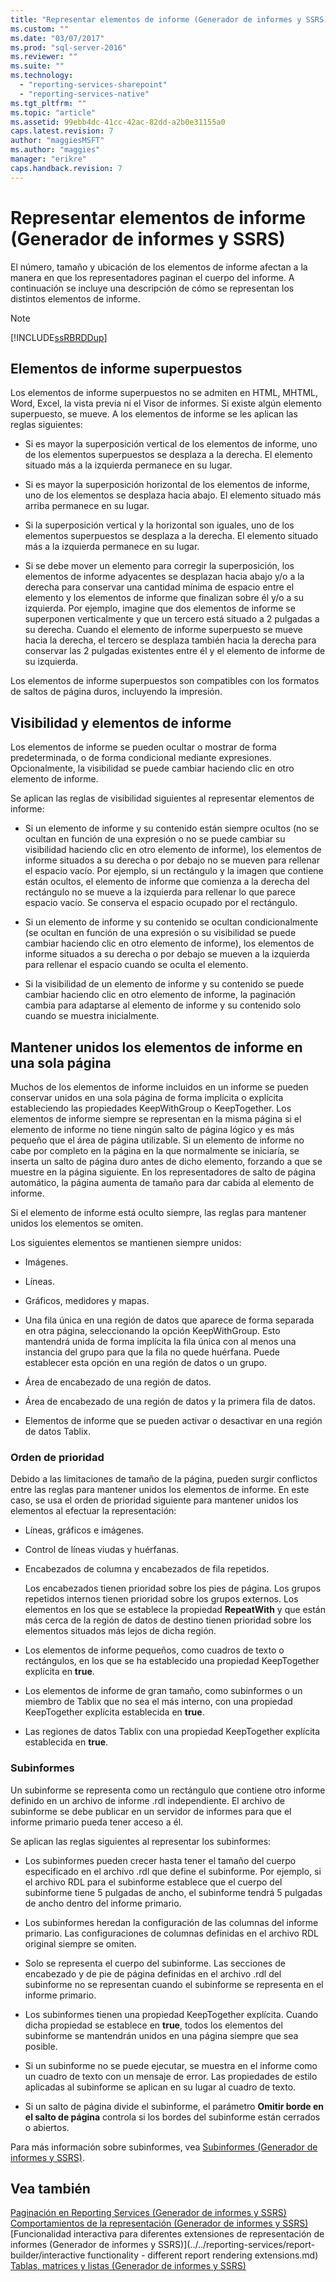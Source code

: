 ```yaml
---
title: "Representar elementos de informe (Generador de informes y SSRS) | Microsoft Docs"
ms.custom: ""
ms.date: "03/07/2017"
ms.prod: "sql-server-2016"
ms.reviewer: ""
ms.suite: ""
ms.technology: 
  - "reporting-services-sharepoint"
  - "reporting-services-native"
ms.tgt_pltfrm: ""
ms.topic: "article"
ms.assetid: 99ebb4dc-41cc-42ac-82dd-a2b0e31155a0
caps.latest.revision: 7
author: "maggiesMSFT"
ms.author: "maggies"
manager: "erikre"
caps.handback.revision: 7
---
```

# Representar elementos de informe (Generador de informes y SSRS)
  El número, tamaño y ubicación de los elementos de informe afectan a la manera en que los representadores paginan el cuerpo del informe. A continuación se incluye una descripción de cómo se representan los distintos elementos de informe.  
  
> [!NOTE]  
>  [!INCLUDE[ssRBRDDup](../../includes/ssrbrddup-md.md)]  
  
## Elementos de informe superpuestos  
 Los elementos de informe superpuestos no se admiten en HTML, MHTML, Word, Excel, la vista previa ni el Visor de informes. Si existe algún elemento superpuesto, se mueve. A los elementos de informe se les aplican las reglas siguientes:  
  
-   Si es mayor la superposición vertical de los elementos de informe, uno de los elementos superpuestos se desplaza a la derecha. El elemento situado más a la izquierda permanece en su lugar.  
  
-   Si es mayor la superposición horizontal de los elementos de informe, uno de los elementos se desplaza hacia abajo. El elemento situado más arriba permanece en su lugar.  
  
-   Si la superposición vertical y la horizontal son iguales, uno de los elementos superpuestos se desplaza a la derecha. El elemento situado más a la izquierda permanece en su lugar.  
  
-   Si se debe mover un elemento para corregir la superposición, los elementos de informe adyacentes se desplazan hacia abajo y/o a la derecha para conservar una cantidad mínima de espacio entre el elemento y los elementos de informe que finalizan sobre él y/o a su izquierda. Por ejemplo, imagine que dos elementos de informe se superponen verticalmente y que un tercero está situado a 2 pulgadas a su derecha. Cuando el elemento de informe superpuesto se mueve hacia la derecha, el tercero se desplaza también hacia la derecha para conservar las 2 pulgadas existentes entre él y el elemento de informe de su izquierda.  
  
 Los elementos de informe superpuestos son compatibles con los formatos de saltos de página duros, incluyendo la impresión.  
  
## Visibilidad y elementos de informe  
 Los elementos de informe se pueden ocultar o mostrar de forma predeterminada, o de forma condicional mediante expresiones. Opcionalmente, la visibilidad se puede cambiar haciendo clic en otro elemento de informe.  
  
 Se aplican las reglas de visibilidad siguientes al representar elementos de informe:  
  
-   Si un elemento de informe y su contenido están siempre ocultos (no se ocultan en función de una expresión o no se puede cambiar su visibilidad haciendo clic en otro elemento de informe), los elementos de informe situados a su derecha o por debajo no se mueven para rellenar el espacio vacío. Por ejemplo, si un rectángulo y la imagen que contiene están ocultos, el elemento de informe que comienza a la derecha del rectángulo no se mueve a la izquierda para rellenar lo que parece espacio vacío. Se conserva el espacio ocupado por el rectángulo.  
  
-   Si un elemento de informe y su contenido se ocultan condicionalmente (se ocultan en función de una expresión o su visibilidad se puede cambiar haciendo clic en otro elemento de informe), los elementos de informe situados a su derecha o por debajo se mueven a la izquierda para rellenar el espacio cuando se oculta el elemento.  
  
-   Si la visibilidad de un elemento de informe y su contenido se puede cambiar haciendo clic en otro elemento de informe, la paginación cambia para adaptarse al elemento de informe y su contenido solo cuando se muestra inicialmente.  
  
## Mantener unidos los elementos de informe en una sola página  
 Muchos de los elementos de informe incluidos en un informe se pueden conservar unidos en una sola página de forma implícita o explícita estableciendo las propiedades KeepWithGroup o KeepTogether. Los elementos de informe siempre se representan en la misma página si el elemento de informe no tiene ningún salto de página lógico y es más pequeño que el área de página utilizable. Si un elemento de informe no cabe por completo en la página en la que normalmente se iniciaría, se inserta un salto de página duro antes de dicho elemento, forzando a que se muestre en la página siguiente. En los representadores de salto de página automático, la página aumenta de tamaño para dar cabida al elemento de informe.  
  
 Si el elemento de informe está oculto siempre, las reglas para mantener unidos los elementos se omiten.  
  
 Los siguientes elementos se mantienen siempre unidos:  
  
-   Imágenes.  
  
-   Líneas.  
  
-   Gráficos, medidores y mapas.  
  
-   Una fila única en una región de datos que aparece de forma separada en otra página, seleccionando la opción KeepWithGroup. Esto mantendrá unida de forma implícita la fila única con al menos una instancia del grupo para que la fila no quede huérfana. Puede establecer esta opción en una región de datos o un grupo.  
  
-   Área de encabezado de una región de datos.  
  
-   Área de encabezado de una región de datos y la primera fila de datos.  
  
-   Elementos de informe que se pueden activar o desactivar en una región de datos Tablix.  
  
### Orden de prioridad  
 Debido a las limitaciones de tamaño de la página, pueden surgir conflictos entre las reglas para mantener unidos los elementos de informe. En este caso, se usa el orden de prioridad siguiente para mantener unidos los elementos al efectuar la representación:  
  
-   Líneas, gráficos e imágenes.  
  
-   Control de líneas viudas y huérfanas.  
  
-   Encabezados de columna y encabezados de fila repetidos.  
  
     Los encabezados tienen prioridad sobre los pies de página. Los grupos repetidos internos tienen prioridad sobre los grupos externos. Los elementos en los que se establece la propiedad **RepeatWith** y que están más cerca de la región de datos de destino tienen prioridad sobre los elementos situados más lejos de dicha región.  
  
-   Los elementos de informe pequeños, como cuadros de texto o rectángulos, en los que se ha establecido una propiedad KeepTogether explícita en **true**.  
  
-   Los elementos de informe de gran tamaño, como subinformes o un miembro de Tablix que no sea el más interno, con una propiedad KeepTogether explícita establecida en **true**.  
  
-   Las regiones de datos Tablix con una propiedad KeepTogether explícita establecida en **true**.  
  
### Subinformes  
 Un subinforme se representa como un rectángulo que contiene otro informe definido en un archivo de informe .rdl independiente. El archivo de subinforme se debe publicar en un servidor de informes para que el informe primario pueda tener acceso a él.  
  
 Se aplican las reglas siguientes al representar los subinformes:  
  
-   Los subinformes pueden crecer hasta tener el tamaño del cuerpo especificado en el archivo .rdl que define el subinforme. Por ejemplo, si el archivo RDL para el subinforme establece que el cuerpo del subinforme tiene 5 pulgadas de ancho, el subinforme tendrá 5 pulgadas de ancho dentro del informe primario.  
  
-   Los subinformes heredan la configuración de las columnas del informe primario. Las configuraciones de columnas definidas en el archivo RDL original siempre se omiten.  
  
-   Solo se representa el cuerpo del subinforme. Las secciones de encabezado y de pie de página definidas en el archivo .rdl del subinforme no se representan cuando el subinforme se representa en el informe primario.  
  
-   Los subinformes tienen una propiedad KeepTogether explícita. Cuando dicha propiedad se establece en **true**, todos los elementos del subinforme se mantendrán unidos en una página siempre que sea posible.  
  
-   Si un subinforme no se puede ejecutar, se muestra en el informe como un cuadro de texto con un mensaje de error. Las propiedades de estilo aplicadas al subinforme se aplican en su lugar al cuadro de texto.  
  
-   Si un salto de página divide el subinforme, el parámetro **Omitir borde en el salto de página** controla si los bordes del subinforme están cerrados o abiertos.  
  
 Para más información sobre subinformes, vea [Subinformes &#40;Generador de informes y SSRS&#41;](../../reporting-services/report-design/subreports-report-builder-and-ssrs.md).  
  
## Vea también  
 [Paginación en Reporting Services &#40;Generador de informes y SSRS&#41;](../../reporting-services/report-design/pagination-in-reporting-services-report-builder-and-ssrs.md)   
 [Comportamientos de la representación &#40;Generador de informes y SSRS&#41;](../../reporting-services/report-design/rendering-behaviors-report-builder-and-ssrs.md)   
 [Funcionalidad interactiva para diferentes extensiones de representación de informes &#40;Generador de informes y SSRS&#41;](../../reporting-services/report-builder/interactive functionality - different report rendering extensions.md)   
 [Tablas, matrices y listas &#40;Generador de informes y SSRS&#41;](../../reporting-services/report-design/tables-matrices-and-lists-report-builder-and-ssrs.md)  
  
  